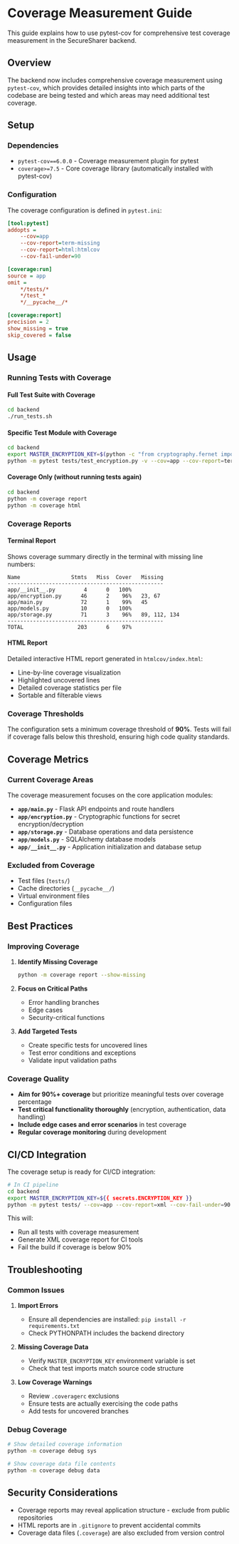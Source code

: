 # Coverage Measurement Guide

This guide explains how to use pytest-cov for comprehensive test coverage measurement in the SecureSharer backend.

## Overview

The backend now includes comprehensive coverage measurement using `pytest-cov`, which provides detailed insights into which parts of the codebase are being tested and which areas may need additional test coverage.

## Setup

### Dependencies
- `pytest-cov==6.0.0` - Coverage measurement plugin for pytest
- `coverage>=7.5` - Core coverage library (automatically installed with pytest-cov)

### Configuration
The coverage configuration is defined in `pytest.ini`:

```ini
[tool:pytest]
addopts = 
    --cov=app
    --cov-report=term-missing
    --cov-report=html:htmlcov
    --cov-fail-under=90

[coverage:run]
source = app
omit = 
    */tests/*
    */test_*
    */__pycache__/*

[coverage:report]
precision = 2
show_missing = true
skip_covered = false
```

## Usage

### Running Tests with Coverage

#### Full Test Suite with Coverage
```bash
cd backend
./run_tests.sh
```

#### Specific Test Module with Coverage
```bash
cd backend
export MASTER_ENCRYPTION_KEY=$(python -c "from cryptography.fernet import Fernet; print(Fernet.generate_key().decode())")
python -m pytest tests/test_encryption.py -v --cov=app --cov-report=term-missing
```

#### Coverage Only (without running tests again)
```bash
cd backend
python -m coverage report
python -m coverage html
```

### Coverage Reports

#### Terminal Report
Shows coverage summary directly in the terminal with missing line numbers:

```
Name                Stmts   Miss  Cover   Missing
-------------------------------------------------
app/__init__.py         4      0   100%
app/encryption.py      46      2    96%   23, 67
app/main.py            72      1    99%   45
app/models.py          10      0   100%
app/storage.py         71      3    96%   89, 112, 134
-------------------------------------------------
TOTAL                 203      6    97%
```

#### HTML Report
Detailed interactive HTML report generated in `htmlcov/index.html`:
- Line-by-line coverage visualization
- Highlighted uncovered lines
- Detailed coverage statistics per file
- Sortable and filterable views

### Coverage Thresholds

The configuration sets a minimum coverage threshold of **90%**. Tests will fail if coverage falls below this threshold, ensuring high code quality standards.

## Coverage Metrics

### Current Coverage Areas

The coverage measurement focuses on the core application modules:

- **`app/main.py`** - Flask API endpoints and route handlers
- **`app/encryption.py`** - Cryptographic functions for secret encryption/decryption
- **`app/storage.py`** - Database operations and data persistence
- **`app/models.py`** - SQLAlchemy database models
- **`app/__init__.py`** - Application initialization and database setup

### Excluded from Coverage

- Test files (`tests/`)
- Cache directories (`__pycache__/`)
- Virtual environment files
- Configuration files

## Best Practices

### Improving Coverage

1. **Identify Missing Coverage**
   ```bash
   python -m coverage report --show-missing
   ```

2. **Focus on Critical Paths**
   - Error handling branches
   - Edge cases
   - Security-critical functions

3. **Add Targeted Tests**
   - Create specific tests for uncovered lines
   - Test error conditions and exceptions
   - Validate input validation paths

### Coverage Quality

- **Aim for 90%+ coverage** but prioritize meaningful tests over coverage percentage
- **Test critical functionality thoroughly** (encryption, authentication, data handling)
- **Include edge cases and error scenarios** in test coverage
- **Regular coverage monitoring** during development

## CI/CD Integration

The coverage setup is ready for CI/CD integration:

```bash
# In CI pipeline
cd backend
export MASTER_ENCRYPTION_KEY=${{ secrets.ENCRYPTION_KEY }}
python -m pytest tests/ --cov=app --cov-report=xml --cov-fail-under=90
```

This will:
- Run all tests with coverage measurement
- Generate XML coverage report for CI tools
- Fail the build if coverage is below 90%

## Troubleshooting

### Common Issues

1. **Import Errors**
   - Ensure all dependencies are installed: `pip install -r requirements.txt`
   - Check PYTHONPATH includes the backend directory

2. **Missing Coverage Data**
   - Verify `MASTER_ENCRYPTION_KEY` environment variable is set
   - Check that test imports match source code structure

3. **Low Coverage Warnings**
   - Review `.coveragerc` exclusions
   - Ensure tests are actually exercising the code paths
   - Add tests for uncovered branches

### Debug Coverage

```bash
# Show detailed coverage information
python -m coverage debug sys

# Show coverage data file contents
python -m coverage debug data
```

## Security Considerations

- Coverage reports may reveal application structure - exclude from public repositories
- HTML reports are in `.gitignore` to prevent accidental commits
- Coverage data files (`.coverage`) are also excluded from version control